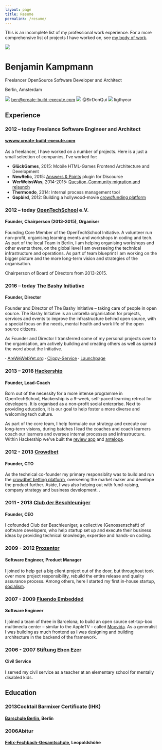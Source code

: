 ```yaml
---
layout: page
title: Resume
permalink: /resume/
---
```



<div class="no-print" markdown="1">

This is an incomplete list of my professional work experience. For a more comprehensive list of projects I have worked on, see [my body of work](/body-of-work).

</div>


<div class="print-only" markdown="1" style="clear:both;">

  <img src="https://media.licdn.com/mpr/mpr/shrinknp_400_400/AAEAAQAAAAAAAAK6AAAAJDk2ZWE1N2EzLWQwMDItNDU1My04NGVkLTliMmRjZjhlZjZjMw.png" class="avatar" />

  <div markdown="1">

# **Benjamin Kampmann**

Freelancer OpenSource Software Developer and Architect

Berlin, Amsterdam

<img src="http://svgporn.com/logos/google-gmail.svg" class="socialicon"> ben@create-build-execute.com
<img src="http://svgporn.com/logos/twitter.svg" class="socialicon"/> @SirDonQui
<img src="http://svgporn.com/logos/github-icon.svg" class="socialicon"/> ligthyear

  </div>

</div>


<div class="resume" markdown="1">

## Experience


### <span class="time">2012 – today </span>Freelance Software Engineer and Architect

#### [wwww.create-build-execute.com](/)

As a freelancer, I have worked on a number of projects. Here is a just a small selection of companies, I've worked for:

 - **GlückGames**, 2015: Mobile HTML-Games Frontend Architecture and Development
 - **NewRelic**, 2015: [Answers & Points](/body-of-work/#discourse-answers-points) plugin for Discourse
 - **WerWeissWas**, 2014-2015: [Question-Community migration and relaunch](/body-of-work/#wer-weiss-was)
 - **Thermondo**, 2014: Internal process management tool
 - **Gapbird**, 2012: Building a hollywood-movie [crowdfunding platform](/body-of-work/#wer-weiss-was)


### <span class="time">2012 – today </span>[OpenTechSchool](http://www.opentechschool.org/) e.V.

#### Founder, Chairperson (2013-2015), Organiser

Founding Core Member of the OpenTechSchool Initiative. A volunteer run non-profit, organising learning events and workshops in coding and tech. As part of the local Team in Berlin, I am helping organising workshops and other events there, on the global level I am overseeing the technical infrastructure and operations. As part of team blueprint I am working on the bigger picture and the more long-term vision and strategies of the organisation.

Chairperson of Board of Directors from 2013-2015.


### <span class="time">2016 – today </span>[The Bashy Initiative](http://www.bashy.io/)

#### Founder, Director

Founder and Director of The Bashy Initiative – taking care of people in open source. The Bashy Initiative is an umbrella organisation for projects, services and events to improve the infrastructure behind open source, with a special focus on the needs, mental health and work life of the open source citizens.

As Founder and Director I transferred some of my personal projects over to the organisation, am actively building and creating others as well as spread the word about the Initiative.

· [AreWeWebYet.org](http://www.AreWeWebYet.org) · [Clippy-Service](http://clippy.bashy.io) · [Launchpage](http://launchpage.bashy.io)

### <span class="time">2013 – 2016 </span>[Hackership](http://www.hackership.org)

#### Founder, Lead-Coach

Born out of the necessity for a more intense programme in OpenTechSchool, Hackership is a 9-week, self-paced learning retreat for developers. It is organised as a non-profit social enterprise. Next to providing education, it is our goal to help foster a more diverse and welcoming tech culture.

As part of the core team, I help formulate our strategy and execute our long-term visions, during batches I lead the coaches and coach learners coach our learners and oversee internal processes and infrastructure. Within Hackership we've built the [review app](/body-of-work/#anonymous-reviews) and [antelope](/body-of-work/#antelope).

### <span class="time">2012 - 2013 </span>[Crowdbet](http://www.crowdbet.com)

#### Founder, CTO

As the technical co-founder my primary responsiblity was to build and run the [crowdbet betting platform](/body-of-work/#crowdbet), overseeing the market maker and develope the product further. Aside, I was also helping out with fund-raising, company strategy and business development. .

### <span class="time">2011 - 2013 </span>[Club der Beschleuniger](http://www.dieBeschleuniger.de)


#### Founder, CEO

I cofounded Club der Beschleuniger, a collective (Genossenschaft) of software developers, who help startup set up and execute their business ideas by providing technical knowledge, expertise and hands-on coding.

### <span class="time">2009 - 2012 </span>[Prozentor](http://www.prozentor.de)

#### Software Engineer, Product Manager

I joined to help get a big client project out of the door, but throughout took over more project responsibility, rebuild the entire release and quality assurance process. Among others, here I started my first in-house startup, [socialism](/body-of-work/#socialism).

### <span class="time">2007 - 2009 </span>[Fluendo Embedded](http://www.fluendo.com)

#### Software Engineer

I joined a team of three in Barcelona, to build an open source set-top-box multimedia center – similar to the AppleTV – called [Moovida](/body-of-work/#moovida-media-center). As a generalist I was building as much frontend as I was designing and building architecture in the backend of the framework.


### <span class="time">2006 - 2007 </span>[Stiftung Eben Ezer](http://www.eben-ezer.de/)

#### Civil Service

I served my civil service as a teacher at an elementary school for mentally disabled kids.


## Education

### <span class="time">2013</span>Cocktail Barmixer Certificate (IHK)

#### [Barschule Berlin](http://cms.barschuleberlin.de/), Berlin


### <span class="time">2006</span>Abitur

#### [Felix-Fechbach-Gesamtschule](http://www.ffgleo.de/), Leopoldshöhe

</div>
